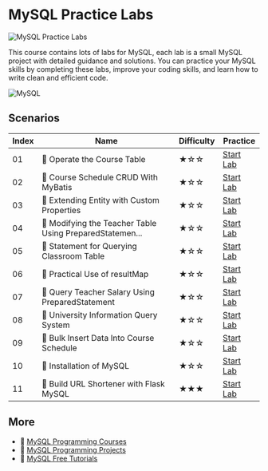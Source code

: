 # MySQL Practice Labs

![MySQL Practice Labs](https://cover-creator.appbot.io/mysql-practice-labs.png)

This course contains lots of labs for MySQL, each lab is a small MySQL project with detailed guidance and solutions. You can practice your MySQL skills by completing these labs, improve your coding skills, and learn how to write clean and efficient code.

![MySQL](https://img.shields.io/badge/MySQL-whitesmoke?style=for-the-badge&logo=mysql)


## Scenarios

|   Index | Name                                                    | Difficulty   | Practice                                                             |
|---------|---------------------------------------------------------|--------------|----------------------------------------------------------------------|
|      01 | 📖 Operate the Course Table                              | ★☆☆          | <a target='_blank' href='https://labex.io/labs/300384'>Start Lab</a> |
|      02 | 📖 Course Schedule CRUD With MyBatis                     | ★☆☆          | <a target='_blank' href='https://labex.io/labs/300354'>Start Lab</a> |
|      03 | 📖 Extending Entity with Custom Properties               | ★☆☆          | <a target='_blank' href='https://labex.io/labs/300358'>Start Lab</a> |
|      04 | 📖 Modifying the Teacher Table Using PreparedStatemen... | ★☆☆          | <a target='_blank' href='https://labex.io/labs/301362'>Start Lab</a> |
|      05 | 📖 Statement for Querying Classroom Table                | ★☆☆          | <a target='_blank' href='https://labex.io/labs/301412'>Start Lab</a> |
|      06 | 📖 Practical Use of resultMap                            | ★☆☆          | <a target='_blank' href='https://labex.io/labs/300390'>Start Lab</a> |
|      07 | 📖 Query Teacher Salary Using PreparedStatement          | ★☆☆          | <a target='_blank' href='https://labex.io/labs/301390'>Start Lab</a> |
|      08 | 📖 University Information Query System                   | ★☆☆          | <a target='_blank' href='https://labex.io/labs/301422'>Start Lab</a> |
|      09 | 📖 Bulk Insert Data Into Course Schedule                 | ★☆☆          | <a target='_blank' href='https://labex.io/labs/300346'>Start Lab</a> |
|      10 | 📖 Installation of MySQL                                 | ★☆☆          | <a target='_blank' href='https://labex.io/labs/178583'>Start Lab</a> |
|      11 | 📖 Build URL Shortener with Flask MySQL                  | ★★★          | <a target='_blank' href='https://labex.io/labs/298925'>Start Lab</a> |

## More

- 🔗 [MySQL Programming Courses](https://github.com/labex-labs/awesome-programming-courses)
- 🔗 [MySQL Programming Projects](https://github.com/labex-labs/awesome-programming-projects)
- 🔗 [MySQL Free Tutorials](https://github.com/labex-labs/mysql-free-tutorials)

